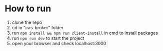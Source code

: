 # How to run

1. clone the repo
2. cd in "cas-broker" folder
3. run `npm install && npm run client-install` in cmd to install packages
4. run `npm run dev` to start the project
5. open your browser and check localhost:3000
